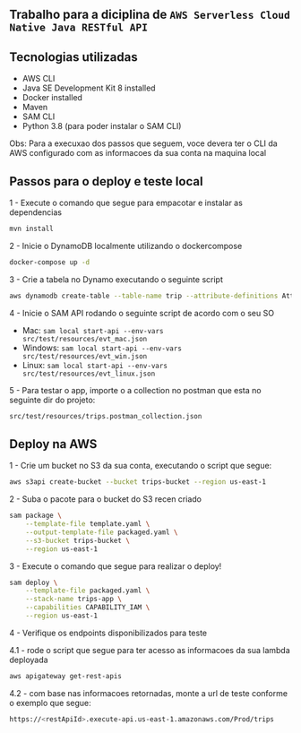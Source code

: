 ## Trabalho para a diciplina de `AWS Serverless Cloud Native Java RESTful API`

## Tecnologias utilizadas

* AWS CLI 
* Java SE Development Kit 8 installed
* Docker installed
* Maven
* SAM CLI
* Python 3.8 (para poder instalar o SAM CLI)

Obs: Para a execuxao dos passos que seguem, voce devera ter o CLI da AWS configurado com as informacoes da sua conta na maquina local

## Passos para o deploy e teste local

1 - Execute o comando que segue para empacotar e instalar as dependencias


```bash
mvn install
```

2 - Inicie o DynamoDB localmente utilizando o dockercompose
  
```bash
docker-compose up -d
```
  
3 - Crie a tabela no Dynamo executando o seguinte script 

```bash
aws dynamodb create-table --table-name trip --attribute-definitions AttributeName=country,AttributeType=S AttributeName=travelDate,AttributeType=S --key-schema AttributeName=country,KeyType=HASH AttributeName=travelDate,KeyType=RANGE --billing-mode PAY_PER_REQUEST --endpoint-url http://localhost:8000
```

4 - Inicie o SAM API rodando o seguinte script de acordo com o seu SO 

 - Mac: `sam local start-api --env-vars src/test/resources/evt_mac.json`
 - Windows: `sam local start-api --env-vars src/test/resources/evt_win.json`
 - Linux: `sam local start-api --env-vars src/test/resources/evt_linux.json`

5 - Para testar o app, importe o a collection no postman que esta no seguinte dir do projeto: 

```bash
src/test/resources/trips.postman_collection.json 
```
## Deploy na AWS


1 - Crie um bucket no S3 da sua conta, executando o script que segue:


```bash
aws s3api create-bucket --bucket trips-bucket --region us-east-1
```

2 - Suba o pacote para o bucket do S3 recen criado 

```bash
sam package \
    --template-file template.yaml \
    --output-template-file packaged.yaml \
    --s3-bucket trips-bucket \
    --region us-east-1
```

3 - Execute o comando que segue para realizar o deploy!

```bash
sam deploy \
    --template-file packaged.yaml \
    --stack-name trips-app \
    --capabilities CAPABILITY_IAM \
    --region us-east-1
```

4 - Verifique os endpoints disponibilizados para teste

4.1 - rode o script que segue para ter acesso as informacoes da sua lambda deployada

```bash
aws apigateway get-rest-apis
```

4.2 - com base nas informacoes retornadas, monte a url de teste conforme o exemplo que segue:

```bash
https://<restApiId>.execute-api.us-east-1.amazonaws.com/Prod/trips
```